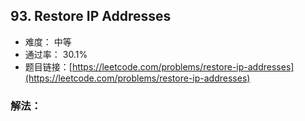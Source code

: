 ## 93. Restore IP Addresses


- 难度： 中等
- 通过率： 30.1%
- 题目链接：[https://leetcode.com/problems/restore-ip-addresses](https://leetcode.com/problems/restore-ip-addresses)



### 解法：